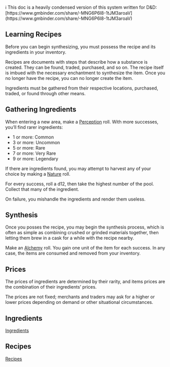 <aside>
ℹ️ This doc is a heavily condensed version of this system written for D&D: [https://www.gmbinder.com/share/-MNG6P6I8-1tJM3aroaV](https://www.gmbinder.com/share/-MNG6P6I8-1tJM3aroaV)

</aside>

## Learning Recipes

Before you can begin synthesizing, you must possess the recipe and its ingredients in your inventory.

Recipes are documents with steps that describe how a substance is created. They can be found, traded, purchased, and so on. The recipe itself is imbued with the necessary enchantment to synthesize the item. Once you no longer have the recipe, you can no longer create the item.

Ingredients must be gathered from their respective locations, purchased, traded, or found through other means.

## Gathering Ingredients

When entering a new area, make a [Perception](https://www.notion.so/Perception-98ee020d85ee4b41825274715059431a?pvs=21) roll. With more successes, you’ll find rarer ingredients:

- 1 or more: Common
- 3 or more: Uncommon
- 5 or more: Rare
- 7 or more: Very Rare
- 9 or more: Legendary

If there are ingredients found, you may attempt to harvest any of your choice by making a [Nature](https://www.notion.so/Nature-e5d940c425e24d1bb515d52ea0b61eeb?pvs=21) roll.

For every success, roll a d12, then take the highest number of the pool. Collect that many of the ingredient.

On failure, you mishandle the ingredients and render them useless.

## Synthesis

Once you posses the recipe, you may begin the synthesis process, which is often as simple as combining crushed or grinded materials together, then letting them brew in a cask for a while with the recipe nearby.

Make an [Alchemy](https://www.notion.so/Alchemy-3ded32a6b37547ffb1aa64189bb63dad?pvs=21) roll. You gain one unit of the item for each success. In any case, the items are consumed and removed from your inventory.

## Prices

The prices of ingredients are determined by their rarity, and items prices are the combination of their ingredients’ prices.

The prices are not fixed; merchants and traders may ask for a higher or lower prices depending on demand or other situational circumstances.

## Ingredients

[Ingredients](Alchemy%201975aad2b9264319b462ed0ace4f49f9/Ingredients%20bf94e9f0bcf64c0e87ab3792fcd55289.csv)

## Recipes

[Recipes](Alchemy%201975aad2b9264319b462ed0ace4f49f9/Recipes%20c832b0e0c4b64104bb4d7a8936cd5060.csv)
